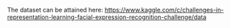 The dataset can be attained here: https://www.kaggle.com/c/challenges-in-representation-learning-facial-expression-recognition-challenge/data
